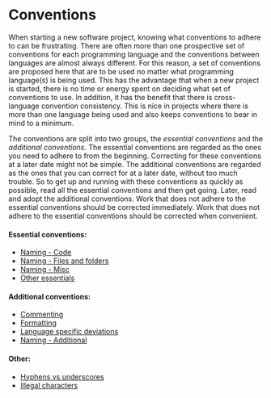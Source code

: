 # Conventions

When starting a new software project, knowing what conventions to adhere to can
be frustrating. There are often more than one prospective set of conventions for
each programming language and the conventions between languages are almost
always different. For this reason, a set of conventions are proposed here that
are to be used no matter what programming language(s) is being used. This has
the advantage that when a new project is started, there is no time or energy
spent on deciding what set of conventions to use. In addition, it has the
benefit that there is cross-language convention consistency. This is nice in
projects where there is more than one language being used and also keeps
conventions to bear in mind to a minimum.

The conventions are split into two groups, the _essential conventions_ and the
_additional conventions_. The essential conventions are regarded as the ones you
need to adhere to from the beginning. Correcting for these conventions at a
later date might not be simple. The additional conventions are regarded as the
ones that you can correct for at a later date, without too much trouble. So to
get up and running with these conventions as quickly as possible, read all the
essential conventions and then get going. Later, read and adopt the additional
conventions. Work that does not adhere to the essential conventions should be
corrected immediately. Work that does not adhere to the essential conventions
should be corrected when convenient. 

#### Essential conventions:

- [Naming - Code](Naming%20-%20Code.md)
- [Naming - Files and folders](Naming%20-%20Files%20and%20folders.md)
- [Naming - Misc](Naming%20-%20Misc.md)
- [Other essentials](Other%20essentials.md)

#### Additional conventions:

- [Commenting](Commenting.md)
- [Formatting](Formatting.md)
- [Language specific deviations](Language%20specific%20deviations.md)
- [Naming - Additional](Naming%20-%20Additional.md)

#### Other:

- [Hyphens vs underscores](Hyphens%20vs%20underscores.md)
- [Illegal characters](Illegal%20characters.md)
